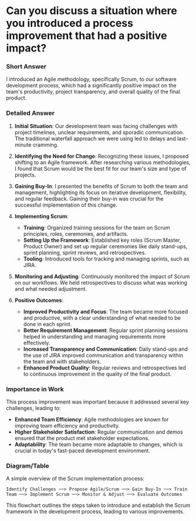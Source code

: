 # Can you discuss a situation where you introduced a process improvement that had a positive impact?

### Short Answer
I introduced an Agile methodology, specifically Scrum, to our software development process, which had a significantly positive impact on the team's productivity, project transparency, and overall quality of the final product.

### Detailed Answer
1. **Initial Situation**: Our development team was facing challenges with project timelines, unclear requirements, and sporadic communication. The traditional waterfall approach we were using led to delays and last-minute cramming.

2. **Identifying the Need for Change**: Recognizing these issues, I proposed shifting to an Agile framework. After researching various methodologies, I found that Scrum would be the best fit for our team's size and type of projects.

3. **Gaining Buy-In**: I presented the benefits of Scrum to both the team and management, highlighting its focus on iterative development, flexibility, and regular feedback. Gaining their buy-in was crucial for the successful implementation of this change.

4. **Implementing Scrum**:
    - **Training**: Organized training sessions for the team on Scrum principles, roles, ceremonies, and artifacts.
    - **Setting Up the Framework**: Established key roles (Scrum Master, Product Owner) and set up regular ceremonies like daily stand-ups, sprint planning, sprint reviews, and retrospectives.
    - **Tooling**: Introduced tools for tracking and managing sprints, such as JIRA.

5. **Monitoring and Adjusting**: Continuously monitored the impact of Scrum on our workflows. We held retrospectives to discuss what was working and what needed adjustment.

6. **Positive Outcomes**:
    - **Improved Productivity and Focus**: The team became more focused and productive, with a clear understanding of what needed to be done in each sprint.
    - **Better Requirement Management**: Regular sprint planning sessions helped in understanding and managing requirements more effectively.
    - **Increased Transparency and Communication**: Daily stand-ups and the use of JIRA improved communication and transparency within the team and with stakeholders.
    - **Enhanced Product Quality**: Regular reviews and retrospectives led to continuous improvement in the quality of the final product.

### Importance in Work
This process improvement was important because it addressed several key challenges, leading to:

- **Enhanced Team Efficiency**: Agile methodologies are known for improving team efficiency and productivity.
- **Higher Stakeholder Satisfaction**: Regular communication and demos ensured that the product met stakeholder expectations.
- **Adaptability**: The team became more adaptable to changes, which is crucial in today's fast-paced development environment.

### Diagram/Table
A simple overview of the Scrum implementation process:

```plaintext
Identify Challenges ──> Propose Agile/Scrum ──> Gain Buy-In ──> Train Team ──> Implement Scrum ──> Monitor & Adjust ──> Evaluate Outcomes
```

This flowchart outlines the steps taken to introduce and establish the Scrum framework in the development process, leading to various improvements.